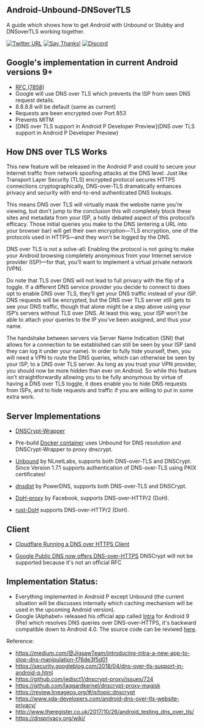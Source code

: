 ## Android-Unbound-DNSoverTLS
A guide which shows how to get Android with Unbound or Stubby and DNSoverTLS working together.

[![Twitter URL](https://img.shields.io/twitter/url/https/twitter.com/fold_left.svg?style=social&label=Follow%20%40CHEF-KOCH)](https://twitter.com/CKsTechNews)
[![Say Thanks!](https://img.shields.io/badge/Say%20Thanks-!-1EAEDB.svg)](https://saythanks.io/to/CHEF-KOCH)
[![Discord](https://discordapp.com/api/guilds/418256415874875402/widget.png)](https://discord.me/CHEF-KOCH)


Google's implementation in current Android versions 9+
--------------

* [RFC (7858)](https://tools.ietf.org/html/rfc7858)
* Google will use DNS over TLS which prevents the ISP from seen DNS request details. 
* 8.8.8.8 will be default (same as current)
* Requests are been encrypted over Port 853
* Prevents MITM
* [DNS over TLS support in Android P Developer Preview](DNS over TLS support in Android P Developer Preview)


How DNS over TLS Works
--------------

This new feature will be released in the Android P and could to secure your Internet traffic from network spoofing attacks at the DNS level. Just like Transport Layer Security (TLS) encrypted protocol secures HTTPS connections cryptographically, DNS-over-TLS dramatically enhances privacy and security with end-to-end authenticated DNS lookups.

This means DNS over TLS will virtually mask the website name you’re viewing, but don’t jump to the conclusion this will completely block these sites and metadata from your ISP, a hotly debated aspect of this protocol’s efficacy. Those initial queries you make to the DNS (entering a URL into your browser bar) will get their own encryption—TLS encryption, one of the protocols used in HTTPS—and they won’t be logged by the DNS.

DNS over TLS is not a solve-all: Enabling the protocol is not going to make your Android browsing completely anonymous from your Internet service provider (ISP)—for that, you’ll want to implement a virtual private network (VPN).


Do note that TLS over DNS will not lead to full privacy with the flip of a toggle. If a different DNS service provider you decide to connect to does opt to enable DNS over TLS, they’ll get your DNS traffic instead of your ISP. DNS requests will be encrypted, but the DNS over TLS server still gets to see your DNS traffic, though that alone might be a step above using your ISP’s servers without TLS over DNS. At least this way, your ISP won’t be able to attach your queries to the IP you’ve been assigned, and thus your name.

The handshake between servers via Server Name Indication (SNI) that allows for a connection to be established can still be seen by your ISP (and they can log it under your name). In order to fully hide yourself, then, you will need a VPN to route the DNS queries, which can otherwise be seen by your ISP, to a DNS over TLS server. As long as you trust your VPN provider, you should now be more hidden than ever on Android. So while this feature isn’t straightforwardly allowing you to be fully anonymous by virtue of having a DNS over TLS toggle, it does enable you to hide DNS requests from ISPs, and to hide requests and traffic if you are willing to put in some extra work.


Server Implementations
--------------

* [DNSCrypt-Wrapper](https://github.com/cofyc/dnscrypt-wrapper)

* Pre-build [Docker container](https://github.com/jedisct1/dnscrypt-server-docker) uses Unbound for DNS resolution and DNSCrypt-Wrapper to proxy dnscrypt.

* [Unbound](https://unbound.net/) by NLnetLabs, supports both DNS-over-TLS and DNSCrypt. Since Version 1.7.1 supports authentication of DNS-over-TLS using PKIX certificates!

* [dnsdist](https://dnsdist.org/) by PowerDNS, supports both DNS-over-TLS and DNSCrypt.

* [DoH-proxy](https://facebookexperimental.github.io/doh-proxy/) by Facebook, supports DNS-over-HTTP/2 (DoH).

* [rust-DoH](https://github.com/jedisct1/rust-doh) supports DNS-over-HTTP/2 (DoH).


Client
--------------

* [Cloudflare Running a DNS over HTTPS Client](https://developers.cloudflare.com/1.1.1.1/dns-over-https/cloudflared-proxy/)

* [Google Public DNS now offers DNS-over-HTTPS](https://groups.google.com/forum/#!topic/public-dns-discuss/rmZTtPAV430) DNSCrypt will not be supported because it's not an official RFC 


Implementation Status:
--------------

* Everything implemented in Android P except Unbound (the current situation will be discusses internally which caching mechanism will be used in the upcoming Android version).
* Google (Alphabet= released his official app called [Intra](https://getintra.org/?_escaped_fragment_=/) for Android 9 (Pie) which resolves DNS queries over DNS-over-HTTPS, it's backward compatible down to Android 4.0. The source code can be reviwed [here](https://github.com/Jigsaw-Code/intra).


Reference:

* https://medium.com/@JigsawTeam/introducing-intra-a-new-app-to-stop-dns-manipulation-f76de3f5d01
* https://security.googleblog.com/2018/04/dns-over-tls-support-in-android-p.html
* https://github.com/jedisct1/dnscrypt-proxy/issues/724
* https://github.com/laggardkernel/dnscrypt-proxy-magisk
* https://review.lineageos.org/#/q/topic:dnscrypt
* https://www.xda-developers.com/android-dns-over-tls-website-privacy/
* http://www.theregister.co.uk/2017/10/26/android_testing_dns_over_tls/
* https://dnsprivacy.org/wiki/
